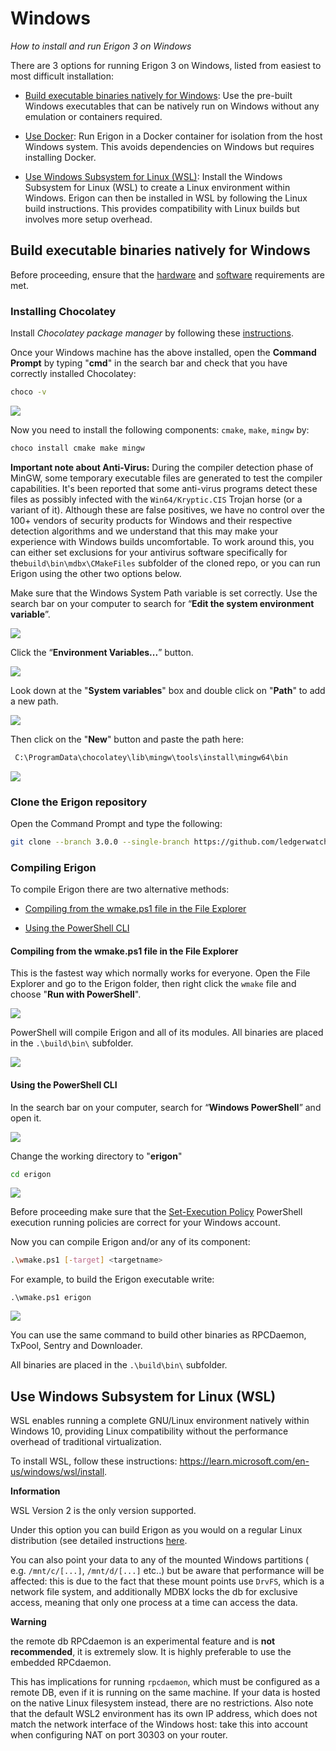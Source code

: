 # Windows
*How to install and run Erigon 3 on Windows*

There are 3 options for running Erigon 3 on Windows, listed from easiest to most difficult installation:

-   [Build executable binaries natively for Windows](#build-executable-binaries-natively-for-windows): Use the pre-built Windows executables that can be natively run on Windows without any emulation or containers required.
    
-   [Use Docker](/installation/docker.md): Run Erigon in a Docker container for isolation from the host Windows system. This avoids dependencies on Windows but requires installing Docker.
    
-   [Use Windows Subsystem for Linux (WSL)](#use-windows-subsystem-for-linux-wsl): Install the Windows Subsystem for Linux (WSL) to create a Linux environment within Windows. Erigon can then be installed in WSL by following the Linux build instructions. This provides compatibility with Linux builds but involves more setup overhead.
    

## Build executable binaries natively for Windows

Before proceeding, ensure that the [hardware](/getting-started/hw-requirements.md) and [software](/getting-started/sw-requirements.md) requirements are met.

### Installing Chocolatey

Install _Chocolatey package manager_ by following these [instructions](https://docs.chocolatey.org/en-us/choco/setup).

Once your Windows machine has the above installed, open the **Command Prompt** by typing "**cmd**" in the search bar and check that you have correctly installed Chocolatey:

```bash
choco -v
```

![](https://erigon.gitbook.io/~gitbook/image?url=https%3A%2F%2F2414554083-files.gitbook.io%2F%7E%2Ffiles%2Fv0%2Fb%2Fgitbook-x-prod.appspot.com%2Fo%2Fspaces%252Feeqc6D5KqkgOsOW7j4k6%252Fuploads%252FAqRNiSe3JRMH48RnpU4M%252Fimage.png%3Falt%3Dmedia%26token%3Dd4bf4d87-59cd-4e49-b1d2-73b0f7343e79&width=768&dpr=4&quality=100&sign=1819d0c1&sv=1)

Now you need to install the following components: `cmake`, `make`, `mingw` by:

```bash
choco install cmake make mingw
```

**Important note about Anti-Virus:** During the compiler detection phase of MinGW, some temporary executable files are generated to test the compiler capabilities. It's been reported that some anti-virus programs detect these files as possibly infected with the `Win64/Kryptic.CIS` Trojan horse (or a variant of it). Although these are false positives, we have no control over the 100+ vendors of security products for Windows and their respective detection algorithms and we understand that this may make your experience with Windows builds uncomfortable. To work around this, you can either set exclusions for your antivirus software specifically for the`build\bin\mdbx\CMakeFiles` subfolder of the cloned repo, or you can run Erigon using the other two options below.

Make sure that the Windows System Path variable is set correctly. Use the search bar on your computer to search for “**Edit the system environment variable**”.

![](https://erigon.gitbook.io/~gitbook/image?url=https%3A%2F%2F2414554083-files.gitbook.io%2F%7E%2Ffiles%2Fv0%2Fb%2Fgitbook-x-prod.appspot.com%2Fo%2Fspaces%252Feeqc6D5KqkgOsOW7j4k6%252Fuploads%252FuIzFzKRHIJea46qAGYyK%252Fimage.png%3Falt%3Dmedia%26token%3D6941fac4-f496-4c99-a8f2-06e28a276132&width=768&dpr=4&quality=100&sign=6724aff&sv=1)

Click the “**Environment Variables...**” button.

![](https://erigon.gitbook.io/~gitbook/image?url=https%3A%2F%2F2414554083-files.gitbook.io%2F%7E%2Ffiles%2Fv0%2Fb%2Fgitbook-x-prod.appspot.com%2Fo%2Fspaces%252Feeqc6D5KqkgOsOW7j4k6%252Fuploads%252FFJQDBBaCqwxlu74Rj7Gk%252Fimage.png%3Falt%3Dmedia%26token%3D721c97df-5f99-4057-88de-6d86f1ccc827&width=768&dpr=4&quality=100&sign=358f342b&sv=1)

Look down at the "**System variables**" box and double click on "**Path**" to add a new path.

![](https://erigon.gitbook.io/~gitbook/image?url=https%3A%2F%2F2414554083-files.gitbook.io%2F%7E%2Ffiles%2Fv0%2Fb%2Fgitbook-x-prod.appspot.com%2Fo%2Fspaces%252Feeqc6D5KqkgOsOW7j4k6%252Fuploads%252F8J83HtpBXEbK8JlCaQ57%252Fimage.png%3Falt%3Dmedia%26token%3Dd1914858-11e6-43cd-bd78-51825a4c8e62&width=768&dpr=4&quality=100&sign=a87846e9&sv=1)

Then click on the "**New**" button and paste the path here:

```bash
 C:\ProgramData\chocolatey\lib\mingw\tools\install\mingw64\bin
```

![](https://erigon.gitbook.io/~gitbook/image?url=https%3A%2F%2F2414554083-files.gitbook.io%2F%7E%2Ffiles%2Fv0%2Fb%2Fgitbook-x-prod.appspot.com%2Fo%2Fspaces%252Feeqc6D5KqkgOsOW7j4k6%252Fuploads%252FcxwhuppIN2sOfYg3HUcT%252Fpath2.png%3Falt%3Dmedia%26token%3D090c5597-2359-4bba-8f0b-009d8c82a92d&width=768&dpr=4&quality=100&sign=91f964&sv=1)

### Clone the Erigon repository

Open the Command Prompt and type the following:

```bash
git clone --branch 3.0.0 --single-branch https://github.com/ledgerwatch/erigon.git
```

### Compiling Erigon

To compile Erigon there are two alternative methods:

-   [Compiling from the wmake.ps1 file in the File Explorer](#compiling-from-the-wmakeps1-file-in-the-file-explorer)
    
-   [Using the PowerShell CLI](#using-the-powershell-cli)
    

#### Compiling from the wmake.ps1 file in the File Explorer

This is the fastest way which normally works for everyone. Open the File Explorer and go to the Erigon folder, then right click the `wmake` file and choose "**Run with PowerShell**".

![](https://erigon.gitbook.io/~gitbook/image?url=https%3A%2F%2F2414554083-files.gitbook.io%2F%7E%2Ffiles%2Fv0%2Fb%2Fgitbook-x-prod.appspot.com%2Fo%2Fspaces%252Feeqc6D5KqkgOsOW7j4k6%252Fuploads%252FfcOUUMOW0CBtqd7WxEHM%252FImmagine%25202023-09-25%2520162444.png%3Falt%3Dmedia%26token%3D7875e451-f979-424f-9e64-a4ab4ffa0afc&width=768&dpr=4&quality=100&sign=c7b8d74e&sv=1)

PowerShell will compile Erigon and all of its modules. All binaries are placed in the `.\build\bin\` subfolder.

![](https://erigon.gitbook.io/~gitbook/image?url=https%3A%2F%2F2414554083-files.gitbook.io%2F%7E%2Ffiles%2Fv0%2Fb%2Fgitbook-x-prod.appspot.com%2Fo%2Fspaces%252Feeqc6D5KqkgOsOW7j4k6%252Fuploads%252FK58q89hk9IXqScpJzhkG%252Fimage.png%3Falt%3Dmedia%26token%3D29a9e074-789a-4000-b581-094e212e4660&width=768&dpr=4&quality=100&sign=165ad893&sv=1)

#### Using the PowerShell CLI

In the search bar on your computer, search for “**Windows PowerShell**” and open it.

![](https://erigon.gitbook.io/~gitbook/image?url=https%3A%2F%2F2414554083-files.gitbook.io%2F%7E%2Ffiles%2Fv0%2Fb%2Fgitbook-x-prod.appspot.com%2Fo%2Fspaces%252Feeqc6D5KqkgOsOW7j4k6%252Fuploads%252FEmMVQg8OI9d0Wm0wxzrG%252Fimage.png%3Falt%3Dmedia%26token%3D822abe0e-3ecb-4e29-8a98-ae4306cf37f8&width=768&dpr=4&quality=100&sign=20a0e02f&sv=1)

Change the working directory to "**erigon**"

```bash
cd erigon
```

![](https://erigon.gitbook.io/~gitbook/image?url=https%3A%2F%2F2414554083-files.gitbook.io%2F%7E%2Ffiles%2Fv0%2Fb%2Fgitbook-x-prod.appspot.com%2Fo%2Fspaces%252Feeqc6D5KqkgOsOW7j4k6%252Fuploads%252F3lMY5KBR6nnYpOOL0XtN%252Fimage.png%3Falt%3Dmedia%26token%3D51c370f0-1582-4062-b84e-7deecfce5319&width=768&dpr=4&quality=100&sign=38e16017&sv=1)

Before proceeding make sure that the [Set-Execution Policy](https://learn.microsoft.com/en-us/powershell/module/microsoft.powershell.security/set-executionpolicy?view=powershell-7.3) PowerShell execution running policies are correct for your Windows account.

Now you can compile Erigon and/or any of its component:

```bash
.\wmake.ps1 [-target] <targetname>
```

For example, to build the Erigon executable write:

```
.\wmake.ps1 erigon
```

![](https://erigon.gitbook.io/~gitbook/image?url=https%3A%2F%2F2414554083-files.gitbook.io%2F%7E%2Ffiles%2Fv0%2Fb%2Fgitbook-x-prod.appspot.com%2Fo%2Fspaces%252Feeqc6D5KqkgOsOW7j4k6%252Fuploads%252Fwaw42ktWXUvjGGlpXMES%252Fimage.png%3Falt%3Dmedia%26token%3Dc09b3df7-521a-4dd6-ac69-f5592f544cb8&width=768&dpr=4&quality=100&sign=21fcbbb5&sv=1)

You can use the same command to build other binaries as RPCDaemon, TxPool, Sentry and Downloader.

All binaries are placed in the `.\build\bin\` subfolder.

## Use Windows Subsystem for Linux (WSL)

WSL enables running a complete GNU/Linux environment natively within Windows 10, providing Linux compatibility without the performance overhead of traditional virtualization.

To install WSL, follow these instructions: <https://learn.microsoft.com/en-us/windows/wsl/install>.

<div class="warning">

**Information**

WSL Version 2 is the only version supported.

</div>

Under this option you can build Erigon as you would on a regular Linux distribution (see detailed instructions [here](/installation/linux.md).

You can also point your data to any of the mounted Windows partitions ( e.g. `/mnt/c/[...]`, `/mnt/d/[...]` etc..) but be aware that performance will be affected: this is due to the fact that these mount points use `DrvFS`, which is a network file system, and additionally MDBX locks the db for exclusive access, meaning that only one process at a time can access the data.

<div class="warning">

**Warning**

the remote db RPCdaemon is an experimental feature and is **not recommended**, it is extremely slow. It is highly preferable to use the embedded RPCdaemon.

</div>


This has implications for running `rpcdaemon`, which must be configured as a remote DB, even if it is running on the same machine. If your data is hosted on the native Linux filesystem instead, there are no restrictions. Also note that the default WSL2 environment has its own IP address, which does not match the network interface of the Windows host: take this into account when configuring NAT on port 30303 on your router.
